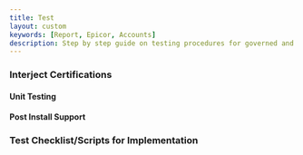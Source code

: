 ```yaml
---
title: Test
layout: custom
keywords: [Report, Epicor, Accounts]
description: Step by step guide on testing procedures for governed and ad-hoc reports.
---
```


### Interject Certifications

#### Unit Testing

#### Post Install Support

### Test Checklist/Scripts for Implementation
